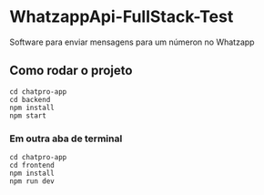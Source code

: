 # WhatzappApi-FullStack-Test
Software para enviar mensagens para um númeron no Whatzapp

## Como rodar o projeto
```
cd chatpro-app
cd backend
npm install
npm start
```

### Em outra aba de terminal

```
cd chatpro-app
cd frontend
npm install
npm run dev
```


